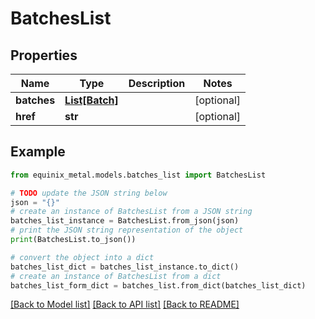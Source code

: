 # BatchesList


## Properties

Name | Type | Description | Notes
------------ | ------------- | ------------- | -------------
**batches** | [**List[Batch]**](Batch.md) |  | [optional] 
**href** | **str** |  | [optional] 

## Example

```python
from equinix_metal.models.batches_list import BatchesList

# TODO update the JSON string below
json = "{}"
# create an instance of BatchesList from a JSON string
batches_list_instance = BatchesList.from_json(json)
# print the JSON string representation of the object
print(BatchesList.to_json())

# convert the object into a dict
batches_list_dict = batches_list_instance.to_dict()
# create an instance of BatchesList from a dict
batches_list_form_dict = batches_list.from_dict(batches_list_dict)
```
[[Back to Model list]](../README.md#documentation-for-models) [[Back to API list]](../README.md#documentation-for-api-endpoints) [[Back to README]](../README.md)


